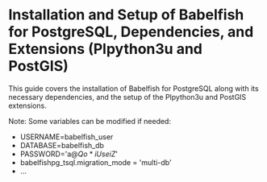 
# Installation and Setup of Babelfish for PostgreSQL, Dependencies, and Extensions (Plpython3u and PostGIS)

This guide covers the installation of Babelfish for PostgreSQL along with its necessary dependencies, and the setup of the Plpython3u and PostGIS extensions.

Note: Some variables can be modified if needed:
- USERNAME=babelfish_user
- DATABASE=babelfish_db
- PASSWORD='a$@Qo*iUseiZ$'
- babelfishpg_tsql.migration_mode = 'multi-db'
- ...
